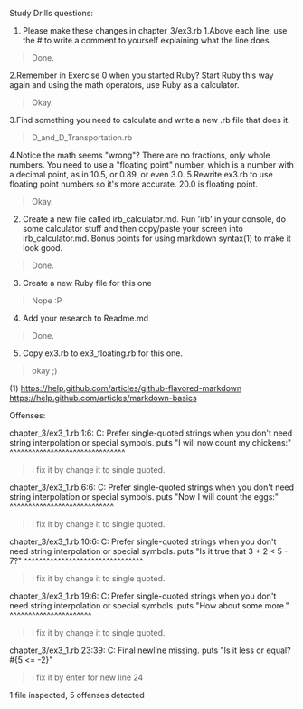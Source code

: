 Study Drills questions:
1) Please make these changes in chapter_3/ex3.rb
1.Above each line, use the # to write a comment to yourself explaining what the line does.
> Done.

2.Remember in Exercise 0 when you started Ruby? Start Ruby this way again and using the math operators,
use Ruby as a calculator.
> Okay.

3.Find something you need to calculate and write a new .rb file that does it.
> D_and_D_Transportation.rb

4.Notice the math seems "wrong"?
There are no fractions, only whole numbers.
You need to use a "floating point" number, which is a number with a decimal point, as in 10.5, or 0.89, or even 3.0.
5.Rewrite ex3.rb to use floating point numbers so it's more accurate.
20.0 is floating point.

> Okay.

2) Create a new file called irb_calculator.md.
Run 'irb' in your console, do some calculator stuff and then copy/paste your screen into irb_calculator.md.
Bonus points for using markdown syntax(1) to make it look good.

> Done.

3) Create a new Ruby file for this one

> Nope :P

4) Add your research to Readme.md

> Done.

5) Copy ex3.rb to ex3_floating.rb for this one.

> okay ;)

(1) https://help.github.com/articles/github-flavored-markdown
 https://help.github.com/articles/markdown-basics

 Offenses:

 chapter_3/ex3_1.rb:1:6: C: Prefer single-quoted strings when you don't need string interpolation or special symbols.
 puts "I will now count my chickens:"
      ^^^^^^^^^^^^^^^^^^^^^^^^^^^^^^^

> I fix it by change it to single quoted.

 chapter_3/ex3_1.rb:6:6: C: Prefer single-quoted strings when you don't need string interpolation or special symbols.
 puts "Now I will count the eggs:"
      ^^^^^^^^^^^^^^^^^^^^^^^^^^^^

> I fix it by change it to single quoted.

 chapter_3/ex3_1.rb:10:6: C: Prefer single-quoted strings when you don't need string interpolation or special symbols.
 puts "Is it true that 3 + 2 < 5 - 7?"
      ^^^^^^^^^^^^^^^^^^^^^^^^^^^^^^^^

> I fix it by change it to single quoted.

 chapter_3/ex3_1.rb:19:6: C: Prefer single-quoted strings when you don't need string interpolation or special symbols.
 puts "How about some more."
      ^^^^^^^^^^^^^^^^^^^^^^

> I fix it by change it to single quoted.

 chapter_3/ex3_1.rb:23:39: C: Final newline missing.
 puts "Is it less or equal? #{5 <= -2}"

> I fix it by enter for new line 24

 1 file inspected, 5 offenses detected